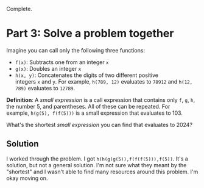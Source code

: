 Complete.
# Part 3: Solve a problem together
Imagine you can call only the following three functions:
- `f(x)`: Subtracts one from an integer `x`
- `g(x)`: Doubles an integer `x`
- `h(x, y)`: Concatenates the digits of two different positive integers `x` and `y`. For example, `h(789, 12)` evaluates to `78912` and `h(12, 789)` evaluates to `12789`.

**Definition**: A _small expression_ is a call expression that contains only `f`, `g`, `h`, the number 5, and parentheses. All of these can be repeated. For example, `h(g(5), f(f(5)))` is a small expression that evaluates to 103.

What's the shortest _small expression_ you can find that evaluates to 2024?
## Solution
I worked through the problem. I got `h(h(g(g(5)),f(f(f(5))),f(5))`. It's a solution, but not a general solution.  I'm not sure what they meant by the "shortest" and I wasn't able to find many resources around this problem. I'm okay moving on.

